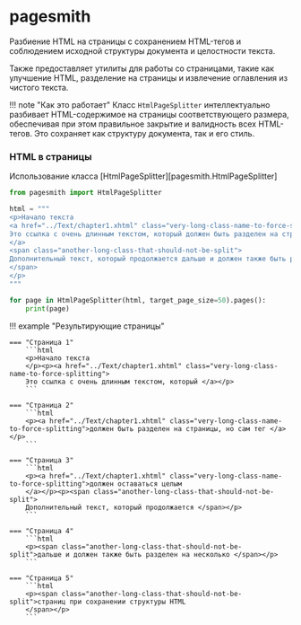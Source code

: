# pagesmith

Разбиение HTML на страницы с сохранением HTML-тегов и соблюдением исходной структуры документа и целостности текста.

Также предоставляет утилиты для работы со страницами, такие как улучшение HTML, разделение на страницы и извлечение оглавления из чистого текста.


!!! note "Как это работает"
    Класс `HtmlPageSplitter` интеллектуально разбивает HTML-содержимое на страницы соответствующего размера, обеспечивая при этом правильное закрытие и валидность всех HTML-тегов. Это сохраняет как структуру документа, так и его стиль.

### HTML в страницы

Использование класса [HtmlPageSplitter][pagesmith.HtmlPageSplitter]

```python
from pagesmith import HtmlPageSplitter

html = """
<p>Начало текста
<a href="../Text/chapter1.xhtml" class="very-long-class-name-to-force-splitting">
Это ссылка с очень длинным текстом, который должен быть разделен на страницы, но сам тег должен оставаться целым
</a>
<span class="another-long-class-that-should-not-be-split">
Дополнительный текст, который продолжается дальше и должен также быть разделен на несколько страниц при сохранении структуры HTML
</span>
</p>
"""

for page in HtmlPageSplitter(html, target_page_size=50).pages():
    print(page)
```

!!! example "Результирующие страницы"

    === "Страница 1"
        ```html
        <p>Начало текста
        </p><p><a href="../Text/chapter1.xhtml" class="very-long-class-name-to-force-splitting">
        Это ссылка с очень длинным текстом, который </a></p>
        ```

    === "Страница 2"
        ```html
        <p><a href="../Text/chapter1.xhtml" class="very-long-class-name-to-force-splitting">должен быть разделен на страницы, но сам тег </a></p>
        ```

    === "Страница 3"
        ```html
        <p><a href="../Text/chapter1.xhtml" class="very-long-class-name-to-force-splitting">должен оставаться целым
        </a></p><p><span class="another-long-class-that-should-not-be-split">
        Дополнительный текст, который продолжается </span></p>
        ```

    === "Страница 4"
        ```html
        <p><span class="another-long-class-that-should-not-be-split">дальше и должен также быть разделен на несколько </span></p>
        ```

    === "Страница 5"
        ```html
        <p><span class="another-long-class-that-should-not-be-split">страниц при сохранении структуры HTML
        </span></p>
        ```
